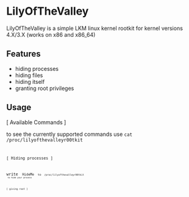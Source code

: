 # LilyOfTheValley

LilyOfTheValley is a simple LKM linux kernel rootkit for kernel versions 4.X/3.X (works on x86 and x86_64)

## Features

* hiding processes
* hiding files
* hiding itself 
* granting root privileges

## Usage

[ Available Commands ] 

to see the currently supported commands use <code>cat /proc/lilyofthevalleyr00tkit<code/> 

[ Hiding processes ]

write <code> HideMe <code/> to <code> /proc/lilyofthevalleyr00tkit <code/> to hide your process

[ giving root ]


